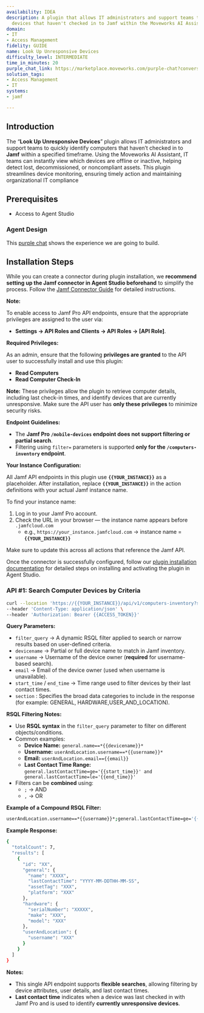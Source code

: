 ```yaml
---
availability: IDEA
description: A plugin that allows IT administrators and support teams to identify
  devices that haven't checked in to Jamf within the Moveworks AI Assistant.
domain:
- IT
- Access Management
fidelity: GUIDE
name: Look Up Unresponsive Devices
difficulty_level: INTERMEDIATE
time_in_minutes: 20
purple_chat_link: https://marketplace.moveworks.com/purple-chat?conversation=%7B%22messages%22%3A%5B%7B%22role%22%3A%22user%22%2C%22parts%22%3A%5B%7B%22richText%22%3A%22I+need+to+check+unresponsive+devices%22%7D%5D%7D%2C%7B%22role%22%3A%22assistant%22%2C%22parts%22%3A%5B%7B%22richText%22%3A%22%3Cp+xmlns%3D%5C%22http%3A%2F%2Fwww.w3.org%2F1999%2Fxhtml%5C%22%3EI+can+help+you+find+unresponsive+devices.+To+begin%2C+please+specify+a+date+range.%3C%2Fp%3E%3Cp+xmlns%3D%5C%22http%3A%2F%2Fwww.w3.org%2F1999%2Fxhtml%5C%22%3EYou+can+also+refine+your+search+to%3A%3C%2Fp%3E%3Cul+xmlns%3D%5C%22http%3A%2F%2Fwww.w3.org%2F1999%2Fxhtml%5C%22%3E%3Cli%3E%3Cp%3ESearch+for+%3Cstrong%3Eall+devices%3C%2Fstrong%3E+within+a+given+date+range%3C%2Fp%3E%3C%2Fli%3E%3Cli%3E%3Cp%3ESearch+by+%3Cstrong%3Edevice+name%3C%2Fstrong%3E+%28e.g.%2C+%5C%22Macbook+Pro%5C%22%29%3C%2Fp%3E%3C%2Fli%3E%3Cli%3E%3Cp%3ESearch+by+%3Cstrong%3Euser+email%3C%2Fstrong%3E+%28e.g.%2C+%5C%22john%40acme.corp%5C%22%29%3C%2Fp%3E%3C%2Fli%3E%3Cli%3E%3Cp%3ESearch+by+%3Cstrong%3Euser+name%3C%2Fstrong%3E+%28e.g.%2C+%5C%22johnacme%5C%22%29%3C%2Fp%3E%3C%2Fli%3E%3C%2Ful%3E%22%7D%5D%7D%2C%7B%22role%22%3A%22user%22%2C%22parts%22%3A%5B%7B%22richText%22%3A%22search+for+devices+assigned+to+john%40acme.corp+over+the+last+quarter%22%7D%5D%7D%2C%7B%22role%22%3A%22assistant%22%2C%22parts%22%3A%5B%7B%22reasoningSteps%22%3A%5B%7B%22status%22%3A%22pending%22%2C%22richText%22%3A%22Searching+%3Cb+xmlns%3D%5C%22http%3A%2F%2Fwww.w3.org%2F1999%2Fxhtml%5C%22%3EJAMF%3C%2Fb%3E+for+unresponsive+devices+assigned+to+%3Cb+xmlns%3D%5C%22http%3A%2F%2Fwww.w3.org%2F1999%2Fxhtml%5C%22%3Ejohn%40acme.corp%3C%2Fb%3E+over+the+last+quarter...%22%7D%2C%7B%22status%22%3A%22success%22%2C%22richText%22%3A%22Found+multiple+devices+matching+your+criteria.%22%7D%5D%7D%2C%7B%22richText%22%3A%22%3Cp+xmlns%3D%5C%22http%3A%2F%2Fwww.w3.org%2F1999%2Fxhtml%5C%22%3EI+found+a+few+devices+assigned+to+%3Cb%3Ejohn%40acme.corp%3C%2Fb%3E+that+might+be+unresponsive%3A%3C%2Fp%3E%3Col+xmlns%3D%5C%22http%3A%2F%2Fwww.w3.org%2F1999%2Fxhtml%5C%22%3E%3Cli%3EMacBook+Pro+%28Serial%3A+C02P1234XYZ%29%3C%2Fli%3E%3Cli%3EMacBook+Air+%28Serial%3A+C02Q5678ABC%29%3C%2Fli%3E%3Cli%3EiMac+%28Serial%3A+W80K9012DEF%29%3C%2Fli%3E%3C%2Fol%3E%3Cp+xmlns%3D%5C%22http%3A%2F%2Fwww.w3.org%2F1999%2Fxhtml%5C%22%3EWhich+device+would+you+like+to+view+details+for%3F%3C%2Fp%3E%22%7D%5D%7D%2C%7B%22role%22%3A%22user%22%2C%22parts%22%3A%5B%7B%22richText%22%3A%22The+MacBook+Pro+with+serial+C02P1234XYZ%22%7D%5D%7D%2C%7B%22role%22%3A%22assistant%22%2C%22parts%22%3A%5B%7B%22reasoningSteps%22%3A%5B%7B%22status%22%3A%22pending%22%2C%22richText%22%3A%22Retrieving+unresponsiveness+details+for+%3Cb+xmlns%3D%5C%22http%3A%2F%2Fwww.w3.org%2F1999%2Fxhtml%5C%22%3EMacBook+Pro+%28Serial%3A+C02P1234XYZ%29%3C%2Fb%3E+from+%3Cb+xmlns%3D%5C%22http%3A%2F%2Fwww.w3.org%2F1999%2Fxhtml%5C%22%3EJAMF%3C%2Fb%3E...%22%7D%2C%7B%22status%22%3A%22success%22%2C%22richText%22%3A%22Successfully+retrieved+device+details+and+unresponsiveness+summary.%22%7D%5D%7D%2C%7B%22richText%22%3A%22%3Cp+xmlns%3D%5C%22http%3A%2F%2Fwww.w3.org%2F1999%2Fxhtml%5C%22%3EHere+are+the+details+for+the+%3Cb%3EMacBook+Pro+%28Serial%3A+C02P1234XYZ%29%3C%2Fb%3E%3A%3C%2Fp%3E%3Cul+xmlns%3D%5C%22http%3A%2F%2Fwww.w3.org%2F1999%2Fxhtml%5C%22%3E%3Cli%3E%3Cb%3EAssigned+User%3A%3C%2Fb%3E+John+Doe+%28john%40acme.corp%29%3C%2Fli%3E%3Cli%3E%3Cb%3ELast+Check-in%3A%3C%2Fb%3E+2024-03-15+10%3A30+AM%3C%2Fli%3E%3Cli%3E%3Cb%3ELast+Network+Activity%3A%3C%2Fb%3E+2024-03-14+05%3A00+PM%3C%2Fli%3E%3Cli%3E%3Cb%3EOperating+System%3A%3C%2Fb%3E+macOS+Sonoma+14.3%3C%2Fli%3E%3Cli%3E%3Cb%3EJamf+Pro+Version%3A%3C%2Fb%3E+10.46.0%3C%2Fli%3E%3Cli%3E%3Cb%3EUnresponsiveness+Summary%3A%3C%2Fb%3E+This+device+has+not+checked+into+Jamf+Pro+for+%3Cb%3E48+days%3C%2Fb%3E.+No+network+activity+detected+for+%3Cb%3E49+days%3C%2Fb%3E.%3C%2Fli%3E%3C%2Ful%3E%22%7D%2C%7B%22citations%22%3A%5B%7B%22connectorName%22%3A%22jamf%22%2C%22citationTitle%22%3A%22MacBook+Pro+%28Serial%3A+C02P1234XYZ%29%22%7D%5D%7D%5D%7D%5D%7D
solution_tags:
- Access Management
- IT
systems:
- jamf

---
```

## Introduction

The “**Look Up Unresponsive Devices**” plugin allows IT administrators and support teams to quickly identify computers that haven’t checked in to **Jamf** within a specified timeframe. Using the Moveworks AI Assistant, IT teams can instantly view which devices are offline or inactive, helping detect lost, decommissioned, or noncompliant assets. This plugin streamlines device monitoring, ensuring timely action and maintaining organizational IT compliance

## **Prerequisites**

- Access to Agent Studio

### Agent Design

This [purple chat](https://marketplace.moveworks.com/purple-chat?conversation=%7B%22messages%22%3A%5B%7B%22role%22%3A%22user%22%2C%22parts%22%3A%5B%7B%22richText%22%3A%22I+need+to+check+unresponsive+devices%22%7D%5D%7D%2C%7B%22role%22%3A%22assistant%22%2C%22parts%22%3A%5B%7B%22richText%22%3A%22%3Cp+xmlns%3D%5C%22http%3A%2F%2Fwww.w3.org%2F1999%2Fxhtml%5C%22%3EI+can+help+you+find+unresponsive+devices.+To+begin%2C+please+specify+a+date+range.%3C%2Fp%3E%3Cp+xmlns%3D%5C%22http%3A%2F%2Fwww.w3.org%2F1999%2Fxhtml%5C%22%3EYou+can+also+refine+your+search+to%3A%3C%2Fp%3E%3Cul+xmlns%3D%5C%22http%3A%2F%2Fwww.w3.org%2F1999%2Fxhtml%5C%22%3E%3Cli%3E%3Cp%3ESearch+for+%3Cstrong%3Eall+devices%3C%2Fstrong%3E+within+a+given+date+range%3C%2Fp%3E%3C%2Fli%3E%3Cli%3E%3Cp%3ESearch+by+%3Cstrong%3Edevice+name%3C%2Fstrong%3E+%28e.g.%2C+%5C%22Macbook+Pro%5C%22%29%3C%2Fp%3E%3C%2Fli%3E%3Cli%3E%3Cp%3ESearch+by+%3Cstrong%3Euser+email%3C%2Fstrong%3E+%28e.g.%2C+%5C%22john%40acme.corp%5C%22%29%3C%2Fp%3E%3C%2Fli%3E%3Cli%3E%3Cp%3ESearch+by+%3Cstrong%3Euser+name%3C%2Fstrong%3E+%28e.g.%2C+%5C%22johnacme%5C%22%29%3C%2Fp%3E%3C%2Fli%3E%3C%2Ful%3E%22%7D%5D%7D%2C%7B%22role%22%3A%22user%22%2C%22parts%22%3A%5B%7B%22richText%22%3A%22search+for+devices+assigned+to+john%40acme.corp+over+the+last+quarter%22%7D%5D%7D%2C%7B%22role%22%3A%22assistant%22%2C%22parts%22%3A%5B%7B%22reasoningSteps%22%3A%5B%7B%22status%22%3A%22pending%22%2C%22richText%22%3A%22Searching+%3Cb+xmlns%3D%5C%22http%3A%2F%2Fwww.w3.org%2F1999%2Fxhtml%5C%22%3EJAMF%3C%2Fb%3E+for+unresponsive+devices+assigned+to+%3Cb+xmlns%3D%5C%22http%3A%2F%2Fwww.w3.org%2F1999%2Fxhtml%5C%22%3Ejohn%40acme.corp%3C%2Fb%3E+over+the+last+quarter...%22%7D%2C%7B%22status%22%3A%22success%22%2C%22richText%22%3A%22Found+multiple+devices+matching+your+criteria.%22%7D%5D%7D%2C%7B%22richText%22%3A%22%3Cp+xmlns%3D%5C%22http%3A%2F%2Fwww.w3.org%2F1999%2Fxhtml%5C%22%3EI+found+a+few+devices+assigned+to+%3Cb%3Ejohn%40acme.corp%3C%2Fb%3E+that+might+be+unresponsive%3A%3C%2Fp%3E%3Col+xmlns%3D%5C%22http%3A%2F%2Fwww.w3.org%2F1999%2Fxhtml%5C%22%3E%3Cli%3EMacBook+Pro+%28Serial%3A+C02P1234XYZ%29%3C%2Fli%3E%3Cli%3EMacBook+Air+%28Serial%3A+C02Q5678ABC%29%3C%2Fli%3E%3Cli%3EiMac+%28Serial%3A+W80K9012DEF%29%3C%2Fli%3E%3C%2Fol%3E%3Cp+xmlns%3D%5C%22http%3A%2F%2Fwww.w3.org%2F1999%2Fxhtml%5C%22%3EWhich+device+would+you+like+to+view+details+for%3F%3C%2Fp%3E%22%7D%5D%7D%2C%7B%22role%22%3A%22user%22%2C%22parts%22%3A%5B%7B%22richText%22%3A%22The+MacBook+Pro+with+serial+C02P1234XYZ%22%7D%5D%7D%2C%7B%22role%22%3A%22assistant%22%2C%22parts%22%3A%5B%7B%22reasoningSteps%22%3A%5B%7B%22status%22%3A%22pending%22%2C%22richText%22%3A%22Retrieving+unresponsiveness+details+for+%3Cb+xmlns%3D%5C%22http%3A%2F%2Fwww.w3.org%2F1999%2Fxhtml%5C%22%3EMacBook+Pro+%28Serial%3A+C02P1234XYZ%29%3C%2Fb%3E+from+%3Cb+xmlns%3D%5C%22http%3A%2F%2Fwww.w3.org%2F1999%2Fxhtml%5C%22%3EJAMF%3C%2Fb%3E...%22%7D%2C%7B%22status%22%3A%22success%22%2C%22richText%22%3A%22Successfully+retrieved+device+details+and+unresponsiveness+summary.%22%7D%5D%7D%2C%7B%22richText%22%3A%22%3Cp+xmlns%3D%5C%22http%3A%2F%2Fwww.w3.org%2F1999%2Fxhtml%5C%22%3EHere+are+the+details+for+the+%3Cb%3EMacBook+Pro+%28Serial%3A+C02P1234XYZ%29%3C%2Fb%3E%3A%3C%2Fp%3E%3Cul+xmlns%3D%5C%22http%3A%2F%2Fwww.w3.org%2F1999%2Fxhtml%5C%22%3E%3Cli%3E%3Cb%3EAssigned+User%3A%3C%2Fb%3E+John+Doe+%28john%40acme.corp%29%3C%2Fli%3E%3Cli%3E%3Cb%3ELast+Check-in%3A%3C%2Fb%3E+2024-03-15+10%3A30+AM%3C%2Fli%3E%3Cli%3E%3Cb%3ELast+Network+Activity%3A%3C%2Fb%3E+2024-03-14+05%3A00+PM%3C%2Fli%3E%3Cli%3E%3Cb%3EOperating+System%3A%3C%2Fb%3E+macOS+Sonoma+14.3%3C%2Fli%3E%3Cli%3E%3Cb%3EJamf+Pro+Version%3A%3C%2Fb%3E+10.46.0%3C%2Fli%3E%3Cli%3E%3Cb%3EUnresponsiveness+Summary%3A%3C%2Fb%3E+This+device+has+not+checked+into+Jamf+Pro+for+%3Cb%3E48+days%3C%2Fb%3E.+No+network+activity+detected+for+%3Cb%3E49+days%3C%2Fb%3E.%3C%2Fli%3E%3C%2Ful%3E%22%7D%2C%7B%22citations%22%3A%5B%7B%22connectorName%22%3A%22jamf%22%2C%22citationTitle%22%3A%22MacBook+Pro+%28Serial%3A+C02P1234XYZ%29%22%7D%5D%7D%5D%7D%5D%7D) shows the experience we are going to build.

## **Installation Steps**

While you can create a connector during plugin installation, we **recommend setting up the Jamf connector in Agent Studio beforehand** to simplify the process. Follow the [Jamf Connector Guide](https://marketplace.moveworks.com/connectors/jamf?hist=home#how-to-implement) for detailed instructions.

**Note:** 

To enable access to Jamf Pro API endpoints, ensure that the appropriate privileges are assigned to the user via:

- **Settings → API Roles and Clients → API Roles → [API Role]**.

**Required Privileges:**

As an admin, ensure that the following **privileges are granted** to the API user to successfully install and use this plugin:

- **Read Computers**
- **Read Computer Check-In**

**Note:** These privileges allow the plugin to retrieve computer details, including last check-in times, and identify devices that are currently unresponsive. Make sure the API user has **only these privileges** to minimize security risks.

**Endpoint Guidelines:**

- The **Jamf Pro `/mobile-devices` endpoint does not support filtering or partial search**.
- Filtering using `filter=` parameters is supported **only for the `/computers-inventory` endpoint**.

**Your Instance Configuration:**

All Jamf API endpoints in this plugin use **`{{YOUR_INSTANCE}}`** as a placeholder. After installation, replace **`{{YOUR_INSTANCE}}`** in the action definitions with your actual Jamf instance name.

To find your instance name:

1. Log in to your Jamf Pro account.
2. Check the URL in your browser — the instance name appears before `.jamfcloud.com`
    - e.g., `https://your_instance.jamfcloud.com` → instance name = **`{{YOUR_INSTANCE}}`**

Make sure to update this across all actions that reference the Jamf API.

Once the connector is successfully configured, follow our [plugin installation documentation](https://help.moveworks.com/docs/ai-agent-marketplace-installation) for detailed steps on installing and activating the plugin in Agent Studio.

### **API #1: Search Computer Devices by Criteria**

```bash
curl --location 'https://{{YOUR_INSTANCE}}/api/v1/computers-inventory?section=USER_AND_LOCATION,HARDWARE,GENERAL&filter={{filter_query}}' \
--header 'Content-Type: application/json' \
--header 'Authorization: Bearer {{ACCESS_TOKEN}}'
```

**Query Parameters:**

- `filter_query` → A dynamic RSQL filter applied to search or narrow results based on user-defined criteria.
- `devicename` → Partial or full device name to match in Jamf inventory.
- `username` → Username of the device owner (**required** for username-based search).
- `email` → Email of the device owner (used when username is unavailable).
- `start_time` / `end_time` → Time range used to filter devices by their last contact times.
- `section` : Specifies the broad data categories to include in the response (for example: GENERAL, HARDWARE,USER_AND_LOCATION).

**RSQL Filtering Notes:**

- Use **RSQL syntax** in the `filter_query` parameter to filter on different objects/conditions.
- Common examples:
    - **Device Name:** `general.name==*{{devicename}}*`
    - **Username:** `userAndLocation.username==*{{username}}*`
    - **Email:** `userAndLocation.email=={{email}}`
    - **Last Contact Time Range:** `general.lastContactTime=ge='{{start_time}}' and general.lastContactTime=le='{{end_time}}'`
- Filters can be **combined** using:
    - `;` → AND
    - `,` → OR

**Example of a Compound RSQL Filter:**

```bash
userAndLocation.username==*{{username}}*;general.lastContactTime=ge='{{start_time}}' and general.lastContactTime=le='{{end_time}}'

```

**Example Response:**

```bash
{
  "totalCount": 7,
  "results": [
    {
      "id": "XX",
      "general": {
        "name": "XXXX",
        "lastContactTime": "YYYY-MM-DDTHH-MM-SS",
        "assetTag": "XXX",
        "platform": "XXX"
      },
      "hardware": {
        "serialNumber": "XXXXX",
        "make": "XXX",
        "model": "XXX"
      },
      "userAndLocation": {
        "username": "XXX"
      }
    }
  ]
}
```

**Notes:**

- This single API endpoint supports **flexible searches**, allowing filtering by device attributes, user details, and last contact times.
- **Last contact time** indicates when a device was last checked in with Jamf Pro and is used to identify **currently unresponsive devices**.